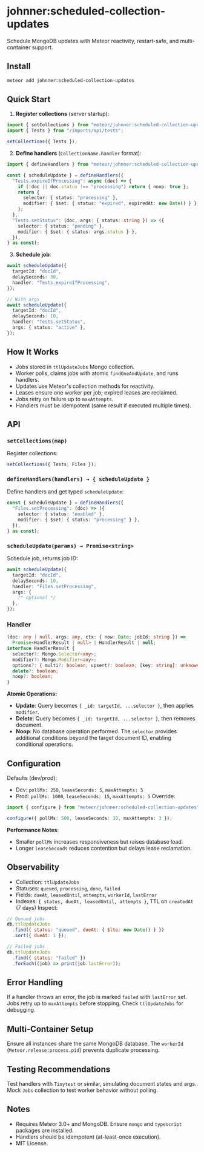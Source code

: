 # johnner:scheduled-collection-updates

Schedule MongoDB updates with Meteor reactivity, restart-safe, and multi-container support.

## Install

```bash
meteor add johnner:scheduled-collection-updates
```

## Quick Start

1. **Register collections** (server startup):

```ts
import { setCollections } from "meteor/johnner:scheduled-collection-updates";
import { Tests } from "/imports/api/tests";

setCollections({ Tests });
```

2. **Define handlers** (`CollectionName.handler` format):

```ts
import { defineHandlers } from "meteor/johnner:scheduled-collection-updates";

const { scheduleUpdate } = defineHandlers({
  "Tests.expireIfProcessing": async (doc) => {
    if (!doc || doc.status !== "processing") return { noop: true };
    return {
      selector: { status: "processing" },
      modifier: { $set: { status: "expired", expiredAt: new Date() } },
    };
  },
  "Tests.setStatus": (doc, args: { status: string }) => ({
    selector: { status: "pending" },
    modifier: { $set: { status: args.status } },
  }),
} as const);
```

3. **Schedule job**:

```ts
await scheduleUpdate({
  targetId: "docId",
  delaySeconds: 30,
  handler: "Tests.expireIfProcessing",
});

// With args
await scheduleUpdate({
  targetId: "docId",
  delaySeconds: 10,
  handler: "Tests.setStatus",
  args: { status: "active" },
});
```

## How It Works

- Jobs stored in `ttlUpdateJobs` Mongo collection.
- Worker polls, claims jobs with atomic `findOneAndUpdate`, and runs handlers.
- Updates use Meteor's collection methods for reactivity.
- Leases ensure one worker per job; expired leases are reclaimed.
- Jobs retry on failure up to `maxAttempts`.
- Handlers must be idempotent (same result if executed multiple times).

## API

### `setCollections(map)`

Register collections:

```ts
setCollections({ Tests, Files });
```

### `defineHandlers(handlers) → { scheduleUpdate }`

Define handlers and get typed `scheduleUpdate`:

```ts
const { scheduleUpdate } = defineHandlers({
  "Files.setProcessing": (doc) => ({
    selector: { status: "enabled" },
    modifier: { $set: { status: "processing" } },
  }),
} as const);
```

### `scheduleUpdate(params) → Promise<string>`

Schedule job, returns job ID:

```ts
await scheduleUpdate({
  targetId: "docId",
  delaySeconds: 10,
  handler: "Files.setProcessing",
  args: {
    /* optional */
  },
});
```

### Handler

```ts
(doc: any | null, args: any, ctx: { now: Date; jobId: string }) =>
  Promise<HandlerResult | null> | HandlerResult | null;
interface HandlerResult {
  selector?: Mongo.Selector<any>;
  modifier?: Mongo.Modifier<any>;
  options?: { multi?: boolean; upsert?: boolean; [key: string]: unknown };
  delete?: boolean;
  noop?: boolean;
}
```

**Atomic Operations:**

- **Update**: Query becomes `{ _id: targetId, ...selector }`, then applies `modifier`.
- **Delete**: Query becomes `{ _id: targetId, ...selector }`, then removes document.
- **Noop**: No database operation performed.
  The `selector` provides additional conditions beyond the target document ID, enabling conditional operations.

## Configuration

Defaults (dev/prod):

- Dev: `pollMs: 250`, `leaseSeconds: 5`, `maxAttempts: 5`
- Prod: `pollMs: 1000`, `leaseSeconds: 15`, `maxAttempts: 5`
  Override:

```ts
import { configure } from "meteor/johnner:scheduled-collection-updates";

configure({ pollMs: 500, leaseSeconds: 30, maxAttempts: 3 });
```

**Performance Notes**:

- Smaller `pollMs` increases responsiveness but raises database load.
- Longer `leaseSeconds` reduces contention but delays lease reclamation.

## Observability

- Collection: `ttlUpdateJobs`
- Statuses: `queued`, `processing`, `done`, `failed`
- Fields: `dueAt`, `leasedUntil`, `attempts`, `workerId`, `lastError`
- Indexes: `{ status, dueAt, leasedUntil, attempts }`, TTL on `createdAt` (7 days)
  Inspect:

```js
// Queued jobs
db.ttlUpdateJobs
  .find({ status: "queued", dueAt: { $lte: new Date() } })
  .sort({ dueAt: 1 });

// Failed jobs
db.ttlUpdateJobs
  .find({ status: "failed" })
  .forEach((job) => print(job.lastError));
```

## Error Handling

If a handler throws an error, the job is marked `failed` with `lastError` set. Jobs retry up to `maxAttempts` before stopping. Check `ttlUpdateJobs` for debugging.

## Multi-Container Setup

Ensure all instances share the same MongoDB database. The `workerId` (`Meteor.release:process.pid`) prevents duplicate processing.

## Testing Recommendations

Test handlers with `Tinytest` or similar, simulating document states and args. Mock `Jobs` collection to test worker behavior without polling.

## Notes

- Requires Meteor 3.0+ and MongoDB. Ensure `mongo` and `typescript` packages are installed.
- Handlers should be idempotent (at-least-once execution).
- MIT License.

